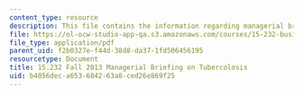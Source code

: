 ```yaml
---
content_type: resource
description: This file contains the information regarding managerial briefing on tuberculosis.
file: https://ol-ocw-studio-app-qa.s3.amazonaws.com/courses/15-232-business-model-innovation-global-health-in-frontier-markets-fall-2013/b4056deca653684263a8ced26e869f25_MIT15_232F13_a1_tb_08.pdf
file_type: application/pdf
parent_uid: f2b0327e-f44d-38d8-da37-1fd506456195
resourcetype: Document
title: 15.232 Fall 2013 Managerial Briefing on Tubercolosis
uid: b4056dec-a653-6842-63a8-ced26e869f25
---
```

